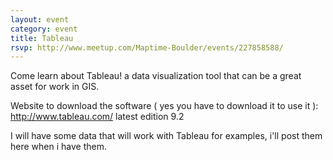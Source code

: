 ```yaml
---
layout: event
category: event
title: Tableau
rsvp: http://www.meetup.com/Maptime-Boulder/events/227858588/
---
```


Come learn about Tableau! a data visualization tool that can be a great asset for work in GIS. 

Website to download the software ( yes you have to download it to use it ): http://www.tableau.com/ latest edition 9.2 

I will have some data that will work with Tableau for examples, i'll post them here when i have them.